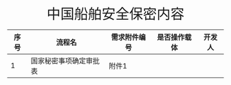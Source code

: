 <center><font face="黑体" size=6>中国船舶安全保密内容</font></center>

| 序号 | 流程名                 | 需求附件编号 | 是否操作载体 | 开发人 |
| ---- | ---------------------- | ------------ | ------------ | ------ |
| 1    | 国家秘密事项确定审批表 | 附件1        |              |        |

